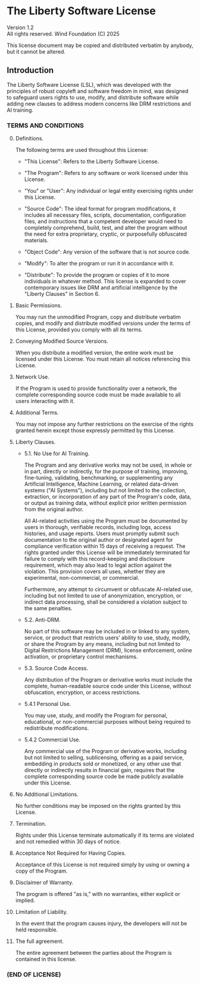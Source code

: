 # The Liberty Software License
Version 1.2  
All rights reserved. Wind Foundation (C) 2025

This license document may be copied and distributed verbatim by anybody, but it cannot be altered.

## Introduction

The Liberty Software License (LSL), which was developed with the principles of robust copyleft and software freedom in mind, was designed to safeguard users rights to use, modify, and distribute software while adding new clauses to address modern concerns like DRM restrictions and AI training.

### TERMS AND CONDITIONS

0. Definitions.

	The following terms are used throughout this License:

	* "This License": Refers to the Liberty Software License.

	* "The Program": Refers to any software or work licensed under this License.

	* "You" or "User": Any individual or legal entity exercising rights under this License.

	* "Source Code": The ideal format for program modifications, it includes all necessary files, scripts, documentation, configuration files, and instructions that a competent developer would need to completely comprehend, build, test, and alter the program without the need for extra proprietary, cryptic, or purposefully obfuscated materials.

	* "Object Code": Any version of the software that is not source code.

	* "Modify": To alter the program or run it in accordance with it.

	* "Distribute": To provide the program or copies of it to more individuals in whatever method. This license is expanded to cover contemporary issues like DRM and artificial intelligence by the "Liberty Clauses" in Section 6.

1. Basic Permissions.

	You may run the unmodified Program, copy and distribute verbatim copies, and modify and distribute modified versions under the terms of this License, provided you comply with all its terms.

2. Conveying Modified Source Versions.

	When you distribute a modified version, the entire work must be licensed under this License. You must retain all notices referencing this License.

3. Network Use.

	If the Program is used to provide functionality over a network, the complete corresponding source code must be made available to all users interacting with it.

4. Additional Terms.

	You may not impose any further restrictions on the exercise of the rights granted herein except those expressly permitted by this License.

5. Liberty Clauses.

	* 5.1. No Use for AI Training.

		The Program and any derivative works may not be used, in whole or in part, directly or indirectly, for the purpose of training, improving, fine-tuning, validating, benchmarking, or supplementing any Artificial Intelligence, Machine Learning, or related data-driven systems ("AI Systems"), including but not limited to the collection, extraction, or incorporation of any part of the Program's code, data, or output as training data, without explicit prior written permission from the original author.

		All AI-related activities using the Program must be documented by users in thorough, verifiable records, including logs, access histories, and usage reports.  Users must promptly submit such documentation to the original author or designated agent for compliance verification within 15 days of receiving a request. The rights granted under this License will be immediately terminated for failure to comply with this record-keeping and disclosure requirement, which may also lead to legal action against the violation. This provision covers all uses, whether they are experimental, non-commercial, or commercial.

		Furthermore, any attempt to circumvent or obfuscate AI-related use, including but not limited to use of anonymization, encryption, or indirect data processing, shall be considered a violation subject to the same penalties.

	* 5.2. Anti-DRM.

		No part of this software may be included in or linked to any system, service, or product that restricts users’ ability to use, study, modify, or share the Program by any means, including but not limited to Digital Restrictions Management (DRM), license enforcement, online activation, or proprietary control mechanisms.

	* 5.3. Source Code Access.

		Any distribution of the Program or derivative works must include the complete, human-readable source code under this License, without obfuscation, encryption, or access restrictions.

	* 5.4.1 Personal Use.

		You may use, study, and modify the Program for personal, educational, or non-commercial purposes without being required to redistribute modifications.

	* 5.4.2 Commercial Use.

		Any commercial use of the Program or derivative works, including but not limited to selling, sublicensing, offering as a paid service, embedding in products sold or monetized, or any other use that directly or indirectly results in financial gain, requires that the complete corresponding source code be made publicly available under this License.

6. No Additional Limitations.

	No further conditions may be imposed on the rights granted by this License.

7. Termination.

	Rights under this License terminate automatically if its terms are violated and not remedied within 30 days of notice.

8. Acceptance Not Required for Having Copies.

	Acceptance of this License is not required simply by using or owning a copy of the Program.

9. Disclaimer of Warranty.

	The program is offered "as is," with no warranties, either explicit or implied.

10. Limitation of Liability.

	In the event that the program causes injury, the developers will not be held responsible.

11. The full agreement.

	The entire agreement between the parties about the Program is contained in this license.

### (END OF LICENSE)
